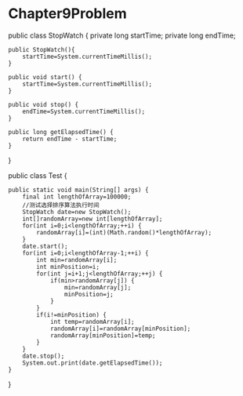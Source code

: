 # Chapter9Problem
public class StopWatch {
	private long startTime;
	private long endTime;
	
	public StopWatch(){
		startTime=System.currentTimeMillis();
	}
	
	public void start() {
		startTime=System.currentTimeMillis();
	}
	
	public void stop() {
		endTime=System.currentTimeMillis();
	}
	
	public long getElapsedTime() {
		return endTime - startTime;
	}
}

public class Test {

	public static void main(String[] args) {
		final int lengthOfArray=100000;
		//测试选择排序算法执行时间
		StopWatch date=new StopWatch();
		int[]randomArray=new int[lengthOfArray];
		for(int i=0;i<lengthOfArray;++i) {
			randomArray[i]=(int)(Math.random()*lengthOfArray);
		}
		date.start();
		for(int i=0;i<lengthOfArray-1;++i) {
			int min=randomArray[i];
			int minPosition=i;
			for(int j=i+1;j<lengthOfArray;++j) {
				if(min>randomArray[j]) {
					min=randomArray[j];
					minPosition=j;
				}
			}
			if(i!=minPosition) {
				int temp=randomArray[i];
				randomArray[i]=randomArray[minPosition];
				randomArray[minPosition]=temp;
			}
		}
		date.stop();
		System.out.print(date.getElapsedTime());
	}

}
